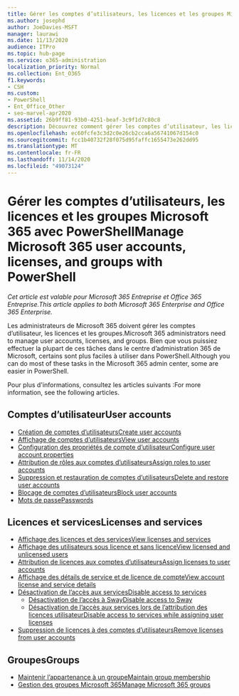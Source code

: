 ```yaml
---
title: Gérer les comptes d’utilisateurs, les licences et les groupes Microsoft 365 avec PowerShell
ms.author: josephd
author: JoeDavies-MSFT
manager: laurawi
ms.date: 11/13/2020
audience: ITPro
ms.topic: hub-page
ms.service: o365-administration
localization_priority: Normal
ms.collection: Ent_O365
f1.keywords:
- CSH
ms.custom:
- PowerShell
- Ent_Office_Other
- seo-marvel-apr2020
ms.assetid: 26b9ff81-93b0-4251-beaf-3c9f1d7c80c8
description: Découvrez comment gérer les comptes d’utilisateur, les licences et les groupes Microsoft 365 avec PowerShell.
ms.openlocfilehash: ec60fcfe3c3d2c0e26cb2cca6a56741067d154c0
ms.sourcegitcommit: fcc1b40732f28f075d95faffc1655473e262dd95
ms.translationtype: MT
ms.contentlocale: fr-FR
ms.lasthandoff: 11/14/2020
ms.locfileid: "49073124"
---
```

# <a name="manage-microsoft-365-user-accounts-licenses-and-groups-with-powershell"></a><span data-ttu-id="4124a-103">Gérer les comptes d’utilisateurs, les licences et les groupes Microsoft 365 avec PowerShell</span><span class="sxs-lookup"><span data-stu-id="4124a-103">Manage Microsoft 365 user accounts, licenses, and groups with PowerShell</span></span>

<span data-ttu-id="4124a-104">*Cet article est valable pour Microsoft 365 Entreprise et Office 365 Entreprise.*</span><span class="sxs-lookup"><span data-stu-id="4124a-104">*This article applies to both Microsoft 365 Enterprise and Office 365 Enterprise.*</span></span>

<span data-ttu-id="4124a-105">Les administrateurs de Microsoft 365 doivent gérer les comptes d’utilisateur, les licences et les groupes.</span><span class="sxs-lookup"><span data-stu-id="4124a-105">Microsoft 365 administrators need to manage user accounts, licenses, and groups.</span></span> <span data-ttu-id="4124a-106">Bien que vous puissiez effectuer la plupart de ces tâches dans le centre d’administration 365 de Microsoft, certains sont plus faciles à utiliser dans PowerShell.</span><span class="sxs-lookup"><span data-stu-id="4124a-106">Although you can do most of these tasks in the Microsoft 365 admin center, some are easier in PowerShell.</span></span>

<span data-ttu-id="4124a-107">Pour plus d'informations, consultez les articles suivants :</span><span class="sxs-lookup"><span data-stu-id="4124a-107">For more information, see the following articles.</span></span>

## <a name="user-accounts"></a><span data-ttu-id="4124a-108">Comptes d’utilisateur</span><span class="sxs-lookup"><span data-stu-id="4124a-108">User accounts</span></span>

- [<span data-ttu-id="4124a-109">Création de comptes d’utilisateurs</span><span class="sxs-lookup"><span data-stu-id="4124a-109">Create user accounts</span></span>](create-user-accounts-with-microsoft-365-powershell.md)
- [<span data-ttu-id="4124a-110">Affichage de comptes d’utilisateurs</span><span class="sxs-lookup"><span data-stu-id="4124a-110">View user accounts</span></span>](view-user-accounts-with-microsoft-365-powershell.md)
- [<span data-ttu-id="4124a-111">Configuration des propriétés de compte d’utilisateur</span><span class="sxs-lookup"><span data-stu-id="4124a-111">Configure user account properties</span></span>](configure-user-account-properties-with-microsoft-365-powershell.md)
- [<span data-ttu-id="4124a-112">Attribution de rôles aux comptes d’utilisateurs</span><span class="sxs-lookup"><span data-stu-id="4124a-112">Assign roles to user accounts</span></span>](assign-roles-to-user-accounts-with-microsoft-365-powershell.md)
- [<span data-ttu-id="4124a-113">Suppression et restauration de comptes d’utilisateurs</span><span class="sxs-lookup"><span data-stu-id="4124a-113">Delete and restore user accounts</span></span>](delete-and-restore-user-accounts-with-microsoft-365-powershell.md)
- [<span data-ttu-id="4124a-114">Blocage de comptes d’utilisateurs</span><span class="sxs-lookup"><span data-stu-id="4124a-114">Block user accounts</span></span>](block-user-accounts-with-microsoft-365-powershell.md)
- [<span data-ttu-id="4124a-115">Mots de passe</span><span class="sxs-lookup"><span data-stu-id="4124a-115">Passwords</span></span>](manage-passwords-with-microsoft-365-powershell.md)

## <a name="licenses-and-services"></a><span data-ttu-id="4124a-116">Licences et services</span><span class="sxs-lookup"><span data-stu-id="4124a-116">Licenses and services</span></span>
- [<span data-ttu-id="4124a-117">Affichage des licences et des services</span><span class="sxs-lookup"><span data-stu-id="4124a-117">View licenses and services</span></span>](view-licenses-and-services-with-microsoft-365-powershell.md)
- [<span data-ttu-id="4124a-118">Affichage des utilisateurs sous licence et sans licence</span><span class="sxs-lookup"><span data-stu-id="4124a-118">View licensed and unlicensed users</span></span>](view-licensed-and-unlicensed-users-with-microsoft-365-powershell.md)
- [<span data-ttu-id="4124a-119">Attribution de licences aux comptes d’utilisateurs</span><span class="sxs-lookup"><span data-stu-id="4124a-119">Assign licenses to user accounts</span></span>](assign-licenses-to-user-accounts-with-microsoft-365-powershell.md)
- [<span data-ttu-id="4124a-120">Affichage des détails de service et de licence de compte</span><span class="sxs-lookup"><span data-stu-id="4124a-120">View account license and service details</span></span>](view-account-license-and-service-details-with-microsoft-365-powershell.md)
- [<span data-ttu-id="4124a-121">Désactivation de l’accès aux services</span><span class="sxs-lookup"><span data-stu-id="4124a-121">Disable access to services</span></span>](disable-access-to-services-with-microsoft-365-powershell.md)
  - [<span data-ttu-id="4124a-122">Désactivation de l’accès à Sway</span><span class="sxs-lookup"><span data-stu-id="4124a-122">Disable access to Sway</span></span>](disable-access-to-sway-with-microsoft-365-powershell.md)
  - [<span data-ttu-id="4124a-123">Désactivation de l’accès aux services lors de l’attribution des licences utilisateur</span><span class="sxs-lookup"><span data-stu-id="4124a-123">Disable access to services while assigning user licenses</span></span>](disable-access-to-services-while-assigning-user-licenses.md)
- [<span data-ttu-id="4124a-124">Suppression de licences à des comptes d’utilisateurs</span><span class="sxs-lookup"><span data-stu-id="4124a-124">Remove licenses from user accounts</span></span>](remove-licenses-from-user-accounts-with-microsoft-365-powershell.md)

## <a name="groups"></a><span data-ttu-id="4124a-125">Groupes</span><span class="sxs-lookup"><span data-stu-id="4124a-125">Groups</span></span>
- [<span data-ttu-id="4124a-126">Maintenir l’appartenance à un groupe</span><span class="sxs-lookup"><span data-stu-id="4124a-126">Maintain group membership</span></span>](maintain-group-membership-with-microsoft-365-powershell.md)
- [<span data-ttu-id="4124a-127">Gestion des groupes Microsoft 365</span><span class="sxs-lookup"><span data-stu-id="4124a-127">Manage Microsoft 365 groups</span></span>](manage-microsoft-365-groups-with-powershell.md)
